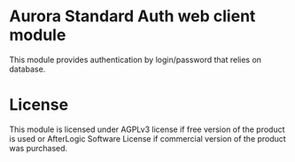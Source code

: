# Aurora Standard Auth web client module
This module provides authentication by login/password that relies on database.

# License
This module is licensed under AGPLv3 license if free version of the product is used or AfterLogic Software License if commercial version of the product was purchased.
